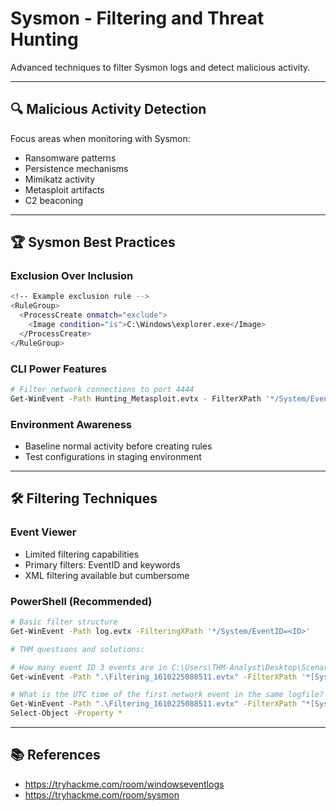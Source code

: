 # Sysmon - Filtering and Threat Hunting
Advanced techniques to filter Sysmon logs and detect malicious activity.

---

## 🔍 Malicious Activity Detection
Focus areas when monitoring with Sysmon:
- Ransomware patterns
- Persistence mechanisms
- Mimikatz activity
- Metasploit artifacts
- C2 beaconing

---

## 🏆 Sysmon Best Practices

### Exclusion Over Inclusion
```bash
<!-- Example exclusion rule -->
<RuleGroup>
  <ProcessCreate onmatch="exclude">
    <Image condition="is">C:\Windows\explorer.exe</Image>
  </ProcessCreate>
</RuleGroup>
```

### CLI Power Features
```bash
# Filter network connections to port 4444
Get-WinEvent -Path Hunting_Metasploit.evtx - FilterXPath '*/System/EventID=3 and */EventData/Data=4444'
```

### Environment Awareness
- Baseline normal activity before creating rules
- Test configurations in staging environment

---

## 🛠️ Filtering Techniques

### Event Viewer
- Limited filtering capabilities
- Primary filters: EventID and keywords
- XML filtering available but cumbersome

### PowerShell (Recommended)
```bash
# Basic filter structure
Get-WinEvent -Path log.evtx -FilteringXPath '*/System/EventID=<ID>'

# THM questions and solutions:

# How many event ID 3 events are in C:\Users\THM-Analyst\Desktop\Scenarios\Practice\Filtering.evtx?
Get-winEvent -Path ".\Filtering_1610225088511.evtx" -FilterXPath '*[System[EventID=3]]' | Measure-Object | Select-Object -Expand Count

# What is the UTC time of the first network event in the same logfile? Note that UTC time is shown only in the "Details" tab.
Get-WinEvent -Path ".\Filtering_1610225088511.evtx" -FilterXPath "*[System[EventID=3]]" -MaxEvents 1 -Oldest |
Select-Object -Property *
```

---

## 📚 References
- https://tryhackme.com/room/windowseventlogs
- https://tryhackme.com/room/sysmon






